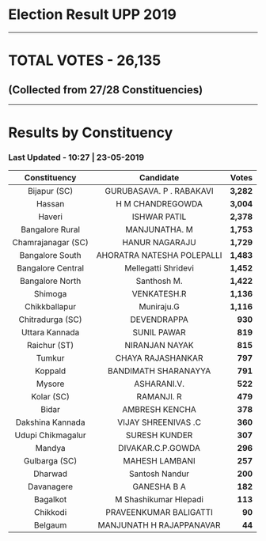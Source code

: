 # Election Result UPP 2019

---
# TOTAL VOTES - 26,135 
## (Collected from 27/28 Constituencies) 


---
# Results by Constituency 

### Last Updated - 10:27 | 23-05-2019 


|   Constituency   |        Candidate         |  Votes  |
|:----------------:|:------------------------:|--------:|
|   Bijapur (SC)   | GURUBASAVA. P . RABAKAVI |**3,282**|
|      Hassan      |     H M CHANDREGOWDA     |**3,004**|
|      Haveri      |       ISHWAR PATIL       |**2,378**|
| Bangalore Rural  |      MANJUNATHA. M       |**1,753**|
|Chamrajanagar (SC)|      HANUR NAGARAJU      |**1,729**|
| Bangalore South  |AHORATRA NATESHA POLEPALLI|**1,483**|
|Bangalore Central |   Mellegatti Shridevi    |**1,452**|
| Bangalore North  |       Santhosh M.        |**1,422**|
|     Shimoga      |       VENKATESH.R        |**1,136**|
|  Chikkballapur   |        Muniraju.G        |**1,116**|
| Chitradurga (SC) |       DEVENDRAPPA        |  **930**|
|  Uttara Kannada  |       SUNIL PAWAR        |  **819**|
|   Raichur (ST)   |      NIRANJAN NAYAK      |  **815**|
|      Tumkur      |    CHAYA RAJASHANKAR     |  **797**|
|     Koppald      |   BANDIMATH SHARANAYYA   |  **791**|
|      Mysore      |       ASHARANI.V.        |  **522**|
|    Kolar (SC)    |        RAMANJI. R        |  **479**|
|      Bidar       |      AMBRESH KENCHA      |  **378**|
| Dakshina Kannada |   VIJAY SHREENIVAS .C    |  **360**|
|Udupi Chikmagalur |      SURESH KUNDER       |  **307**|
|      Mandya      |    DIVAKAR.C.P.GOWDA     |  **296**|
|  Gulbarga (SC)   |      MAHESH LAMBANI      |  **257**|
|     Dharwad      |      Santosh Nandur      |  **200**|
|    Davanagere    |       GANESHA B A        |  **182**|
|     Bagalkot     |  M Shashikumar Hlepadi   |  **113**|
|     Chikkodi     |  PRAVEENKUMAR BALIGATTI  |   **90**|
|     Belgaum      | MANJUNATH H RAJAPPANAVAR |   **44**|



<!-- Global site tag (gtag.js) - Google Analytics -->
<script async src='https://www.googletagmanager.com/gtag/js?id=UA-138371535-2'></script>
<script>
window.dataLayer = window.dataLayer || [];
function gtag(){dataLayer.push(arguments);}
gtag('js', new Date());

gtag('config', 'UA-138371535-2');
</script>
        